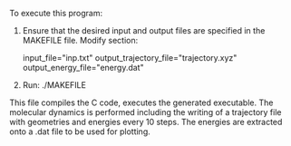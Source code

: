 To execute this program:

1) Ensure that the desired input and output files are specified in the MAKEFILE file. Modify section:

    input_file="inp.txt"
    output_trajectory_file="trajectory.xyz"
    output_energy_file="energy.dat"


2) Run:    ./MAKEFILE

This file compiles the C code, executes the generated executable. 
The molecular dynamics is performed including the writing of a trajectory file with geometries and energies every 10 steps. 
The energies are extracted onto a .dat file to be used for plotting.
